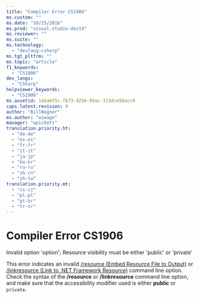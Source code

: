 ```yaml
---
title: "Compiler Error CS1906"
ms.custom: ""
ms.date: "10/25/2016"
ms.prod: "visual-studio-dev14"
ms.reviewer: ""
ms.suite: ""
ms.technology: 
  - "devlang-csharp"
ms.tgt_pltfrm: ""
ms.topic: "article"
f1_keywords: 
  - "CS1906"
dev_langs: 
  - "CSharp"
helpviewer_keywords: 
  - "CS1906"
ms.assetid: 1a6abf5c-f673-4256-93ac-313dce50acc0
caps.latest.revision: 9
author: "BillWagner"
ms.author: "wiwagn"
manager: "wpickett"
translation.priority.ht: 
  - "de-de"
  - "es-es"
  - "fr-fr"
  - "it-it"
  - "ja-jp"
  - "ko-kr"
  - "ru-ru"
  - "zh-cn"
  - "zh-tw"
translation.priority.mt: 
  - "cs-cz"
  - "pl-pl"
  - "pt-br"
  - "tr-tr"
---
```

# Compiler Error CS1906
Invalid option 'option'; Resource visibility must be either 'public' or 'private'  
  
 This error indicates an invalid [/resource (Embed Resource File to Output)](../../csharp\language-reference\compiler-options/resource-compiler-option.md) or [/linkresource (Link to .NET Framework Resource)](../../csharp\language-reference\compiler-options/linkresource-compiler-option.md) command line option. Check the syntax of the **/resource** or **/linkresource** command line option, and make sure that the accessibility modifier used is either **public** or `private`.